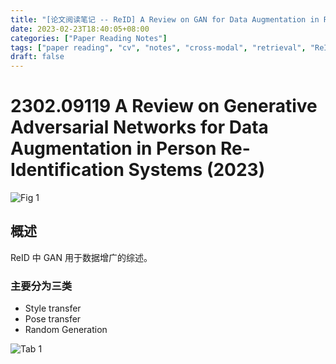```yaml
---
title: "[论文阅读笔记 -- ReID] A Review on GAN for Data Augmentation in ReID Systems (2023)"
date: 2023-02-23T18:40:05+08:00
categories: ["Paper Reading Notes"]
tags: ["paper reading", "cv", "notes", "cross-modal", "retrieval", "ReID", "survey"]
draft: false
---
```


# 2302.09119 A Review on Generative Adversarial Networks for Data Augmentation in Person Re-Identification Systems (2023)

![Fig 1](/images/2023/PRN354/1.png)

## 概述

ReID 中 GAN 用于数据增广的综述。  

### 主要分为三类
+ Style transfer
+ Pose transfer
+ Random Generation

![Tab 1](/images/2023/PRN354/T1.png)
